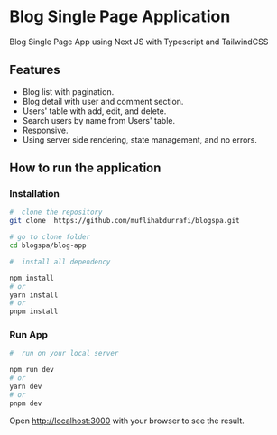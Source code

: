 # Blog Single Page Application

Blog Single Page App using Next JS with Typescript and TailwindCSS

## Features

-   Blog list with pagination.
-   Blog detail with user and comment section.
-   Users' table with add, edit, and delete.
-   Search users by name from Users' table.
-   Responsive.
-   Using server side rendering, state management, and no errors.

## How to run the application

### Installation

```bash
#  clone the repository
git clone  https://github.com/muflihabdurrafi/blogspa.git

# go to clone folder
cd blogspa/blog-app

#  install all dependency

npm install
# or
yarn install
# or
pnpm install
```

### Run App

```bash
#  run on your local server

npm run dev
# or
yarn dev
# or
pnpm dev
```

Open [http://localhost:3000](http://localhost:3000) with your browser to see the result.
